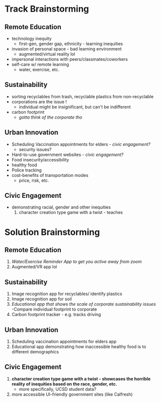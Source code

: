 # Track Brainstorming

## Remote Education
- technology inequity
  - first-gen, gender gap, ethnicity - learning inequities
- invasion of personal space - bad learning environment
    - augmented/virtual reality lol
- impersonal interactions with peers/classmates/coworkers
- self-care w/ remote learning
  - water, exercise, etc.
  
## Sustainability 
- sorting recyclables from trash, recyclable plastics from non-recyclable
- corporations are the issue !
  - individual might be insignificant, but can't be indifferent
- carbon footprint
  - *gotta think of the corporate tho*
  
## Urban Innovation 
- Scheduling Vaccination appointments for elders - *civic engagement?*
  - security issues?
- Hard-to-use government websites - *civic engagement?*
- Food insecurity/accessibility
- healthy food
- Police tracking
- cost-benefits of transportation modes
  - price, risk, etc.
## Civic Engagement
- demonstrating racial, gender and other inequities
    1. character creation type game with a twist - teaches


# Solution Brainstorming

## Remote Education
  1. *Water/Exercise Reminder App to get you active away from zoom*
  2. Augmented/VR app lol
## Sustainability 
  1. Image recognition app for recyclables/ identify plastics
  2. Image recognition app for soil
  3. *Educational app that shows the scale of corporate sustainability issues*
        -Compare individual footprint to corporate
  4. Carbon footprint tracker - e.g. tracks driving
## Urban Innovation 
  1. Scheduling vaccination appointments for elders app
  2. Educational app demonstrating how inaccessible healthy food is to different demographics
## Civic Engagement
  1. **character creation type game with a twist - showcases the horrible reality of inequities based on the race, gender, etc.**
     - more specifically, UCSD student data?
  2. more accessible UI-friendly government sites (like Calfresh)